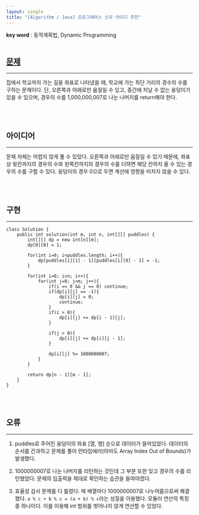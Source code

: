```yaml
---
layout: single
title: "[Algorithm / Java] 프로그래머스 신규 아이디 추천"
---
```


**key word** : 동적계획법, Dynamic Programming
<br><br>

## [문제](https://programmers.co.kr/learn/courses/30/lessons/42898)

---

집에서 학교까지 가는 길을 좌표로 나타냈을 때, 학교에 가는 최단 거리의 경수의 수를 구하는 문제이다. 단, 오른쪽과 아래로만 움질일 수 있고, 중간에 지날 수 없는 웅덩이가 있을 수 있으며, 경우의 수를 1,000,000,007로 나눈 나머지를 return해야 한다.

<br><br>

## 아이디어

---

문제 자체는 어렵지 않게 풀 수 있었다. 오른쪽과 아래로만 움질일 수 있기 때문에, 좌표상 윗칸까지의 경우의 수와 왼쪽칸까지의 경우의 수를 더하면 해당 칸까지 올 수 있는 경우의 수를 구할 수 있다. 웅덩이의 경우 0으로 두면 계산에 영향을 미치지 않을 수 있다.

<br><br>

## 구현

---

```
class Solution {
    public int solution(int m, int n, int[][] puddles) {
        int[][] dp = new int[n][m];
        dp[0][0] = 1;

        for(int i=0; i<puddles.length; i++){
            dp[puddles[i][1] - 1][puddles[i][0] - 1] = -1;
        }

        for(int i=0; i<n; i++){
            for(int j=0; j<m; j++){
                if(i == 0 && j == 0) continue;
                if(dp[i][j] == -1){
                    dp[i][j] = 0;
                    continue;
                }
                if(i > 0){
                    dp[i][j] += dp[i - 1][j];
                }

                if(j > 0){
                    dp[i][j] += dp[i][j - 1];
                }

                dp[i][j] %= 1000000007;
            }
        }

        return dp[n - 1][m - 1];
    }
}
```

<br><br>

## 오류

---

1. puddles로 주어진 웅덩이의 좌표 [열, 행] 순으로 데이터가 들어있었다. 데이터의 순서를 간과하고 문제를 풀어 런타임에러(아마도 Array Index Out of Bounds)가 발생했다.

2. 1000000007로 나눈 나머지를 리턴하는 것인데 그 부분 또한 잊고 경우의 수를 리턴했었다. 문제의 입출력을 제대로 확인하는 습관을 들여야겠다.

3. 효율성 검사 문제를 다 틀렸다. 매 배열마다 1000000007로 나누어줌으로써 해결했다. `a % c + b % c = (a + b) % c`라는 성질을 이용했다. 모듈러 연산의 특징 중 하나이다. 이를 이용해 int 범위를 벗어나지 않게 연산할 수 있었다.
